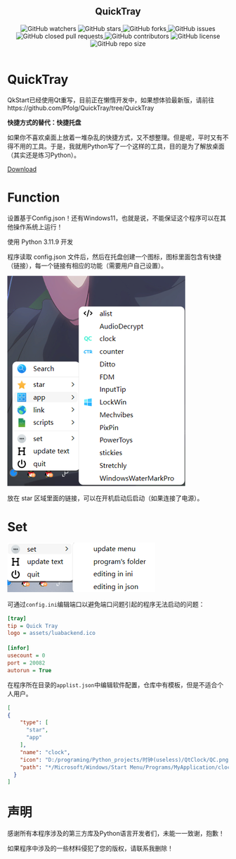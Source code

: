 <div align="center">
  <h2>QuickTray</h3>

<img style="display: inline-block;" src="https://img.shields.io/github/watchers/Pfolg/QuickTray" alt="GitHub watchers" />
  <a href="https://github.com/Pfolg/QuickTray/stargazers">
  <img style="display: inline-block;" src="https://img.shields.io/github/stars/Pfolg/QuickTray" alt="GitHub stars" />
  </a>
  <a href="https://github.com/Pfolg/QuickTray/network">
  <img style="display: inline-block;" src="https://img.shields.io/github/forks/Pfolg/QuickTray" alt="GitHub forks" />
  </a>
  <a href="https://github.com/Pfolg/QuickTray/issues">
  <img style="display: inline-block;" src="https://img.shields.io/github/issues/Pfolg/QuickTray" alt="GitHub issues" />
  </a>
  <a href="https://github.com/Pfolg/QuickTray/pulls">
  <img style="display: inline-block;" src="https://img.shields.io/github/issues-pr-closed-raw/Pfolg/QuickTray" alt="GitHub closed pull requests" />
  </a>
  <img style="display: inline-block;" src="https://img.shields.io/github/contributors/Pfolg/QuickTray" alt="GitHub contributors" />
  <a href="https://github.com/Pfolg/QuickTray/blob/main/LICENSE">
  <img style="display: inline-block;" src="https://img.shields.io/github/license/Pfolg/QuickTray" alt="GitHub license" />
  </a>
  <img style="display: inline-block;" src="https://img.shields.io/github/repo-size/Pfolg/QuickTray" alt="GitHub repo size" />
</div>

<br>

<!-- ![Anurag's GitHub stats](https://github-readme-stats.vercel.app/api?username=Pfolg&show_icons=true&theme=vue)


[![Top Langs](https://github-readme-stats.vercel.app/api/top-langs/?username=Pfolg)](https://github.com/anuraghazra/github-readme-stats) -->

# QuickTray
QkStart已经使用Qt重写，目前正在懒惰开发中，如果想体验最新版，请前往https://github.com/Pfolg/QuickTray/tree/QuickTray

**快捷方式的替代：快捷托盘**

如果你不喜欢桌面上放着一堆杂乱的快捷方式，又不想整理。但是呢，平时又有不得不用的工具。于是，我就用Python写了一个这样的工具，目的是为了解放桌面（其实还是练习Python）。


[Download](https://github.com/Pfolg/QuickTray/releases)



# Function

设置基于Config.json！还有Windows11，也就是说，不能保证这个程序可以在其他操作系统上运行！

使用 Python 3.11.9 开发

程序读取 config.json 文件后，然后在托盘创建一个图标，图标里面包含有快捷（链接），每一个链接有相应的功能（需要用户自己设置）。

![alt text](/readme_asset/image.png)

放在 star 区域里面的链接，可以在开机启动后启动（如果连接了电源）。

# Set

![alt text](/readme_asset/image-1.png)

可通过`config.ini`编辑端口以避免端口问题引起的程序无法启动的问题：
```ini
[tray]
tip = Quick Tray
logo = assets/luabackend.ico

[infor]
usecount = 0
port = 20082
autorun = True
```
在程序所在目录的`applist.json`中编辑软件配置，仓库中有模板，但是不适合个人用户。
```json
[
{
    "type": [
      "star",
      "app"
    ],
    "name": "clock",
    "icon": "D:/programing/Python_projects/时钟(useless)/QtClock/QC.png",
    "path": "*/Microsoft/Windows/Start Menu/Programs/MyApplication/clock.lnk"
  }
]
```
# 声明

感谢所有本程序涉及的第三方库及Python语言开发者们，未能一一致谢，抱歉！

如果程序中涉及的一些材料侵犯了您的版权，请联系我删除！
